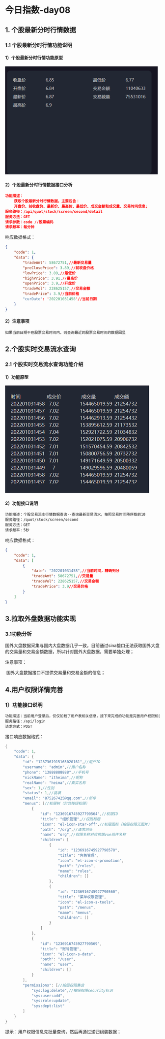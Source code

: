 # 今日指数-day08

## 1. 个股最新分时行情数据

### 1.1 个股最新分时行情功能说明

#### 1）个股最新分时行情功能原型

![image-20220103164639283](img/image-20220103164639283.png)

#### 2）个股最新分时行情数据接口分析

~~~json
功能描述：
	获取个股最新分时行情数据，主要包含：
	开盘价、前收盘价、最新价、最高价、最低价、成交金额和成交量、交易时间信息; 
服务路径：/api/quot/stock/screen/second/detail
服务方法：GET
请求参数：code //股票编码
请求频率：每分钟
~~~

响应数据格式：

~~~json
{
    "code": 1,
    "data": {
        "tradeAmt": 58672751,//最新交易量
        "preClosePrice": 3.89,//前收盘价格
        "lowPrice": 3.89,//最低价
        "highPrice": 3.91,//最高价
        "openPrice": 3.9,//开盘价
        "tradeVol": 228625157,//交易金额
        "tradePrice": 3.9//当前价格
        "curDate": '202201031458'//当前日期
    }
}
~~~

#### 2）注意事项

~~~tex
如果当前日期不在股票交易时间内，则查询最近的股票交易时间的数据回显
~~~



## 2.个股实时交易流水查询

### 2.1 个股实时交易流水查询功能介绍

#### 1）功能原型

![image-20220103170258505](img/image-20220103170258505.png)

#### 2）功能接口说明

~~~tex
功能描述：个股交易流水行情数据查询--查询最新交易流水，按照交易时间降序取前10
服务路径：/quot/stock/screen/second
服务方法：GET
请求频率：5秒
~~~

响应数据格式：

~~~json
{
    "code": 1,
    "data": [
        {
            "date": "202201031458",//当前时间，精确到分
            "tradeAmt": 58672751,//交易量
            "tradeVol": 228625157,//交易金额
            "tradePrice": 3.9//交易价格
        }
    ]
}
~~~



## 3.拉取外盘数据功能实现

### 3.1功能分析

国外大盘数据采集与国内大盘数据几乎一致，目前通过sina接口无法获取国外大盘的交易量和交易金额数据，所以针对国外大盘数据，需要单独处理；

注意事项：

​	国外大盘数据接口不提供交易量和交易金额的信息；

## 4.用户权限详情完善

### 1）功能接口说明

~~~tex
功能描述：当前用户登录后，仅仅加载了用户表相关信息，接下来完成的功能是完善用户权限相关的信息；
服务路径：/api/login
请求方式：POST
~~~

接口响应数据格式：

~~~java
{
    "code": 1,
    "data": {
        "id": "1237361915165020161",//用户ID
        "username": "admin",//用户名称
        "phone": "13888888888",//手机号
        "nickName": "itheima",//昵称
        "realName": "heima",//真实名称
        "sex": 1,//性别
        "status": 1,//装填
        "email": "875267425@qq.com",//邮件
        "menus": [//权限树（包含按钮权限）
            {
                "id": "1236916745927790564",//权限ID
                "title": "组织管理",//权限标题
                "icon": "el-icon-star-off",//权限图标（按钮权限无图片）
                "path": "/org",//请求地址
                "name": "org",//权限名称对应前端vue组件名称
                "children": [
                    {
                        "id": "1236916745927790578",
                        "title": "角色管理",
                        "icon": "el-icon-s-promotion",
                        "path": "/roles",
                        "name": "roles",
                        "children": []
                    },
                    {
                        "id": "1236916745927790560",
                        "title": "菜单权限管理",
                        "icon": "el-icon-s-tools",
                        "path": "/menus",
                        "name": "menus",
                        "children": []
                    }
                ]
            },
            {
                "id": "1236916745927790569",
                "title": "账号管理",
                "icon": "el-icon-s-data",
                "path": "/user",
                "name": "user",
                "children": []
            }
        ],
        "permissions": [//按钮权限集合
            "sys:log:delete",//按钮权限security标识
            "sys:user:add",
            "sys:role:update",
            "sys:dept:list"
        ]
    }
}
~~~

提示：用户权限信息先批量查询，然后再通过递归组装数据；